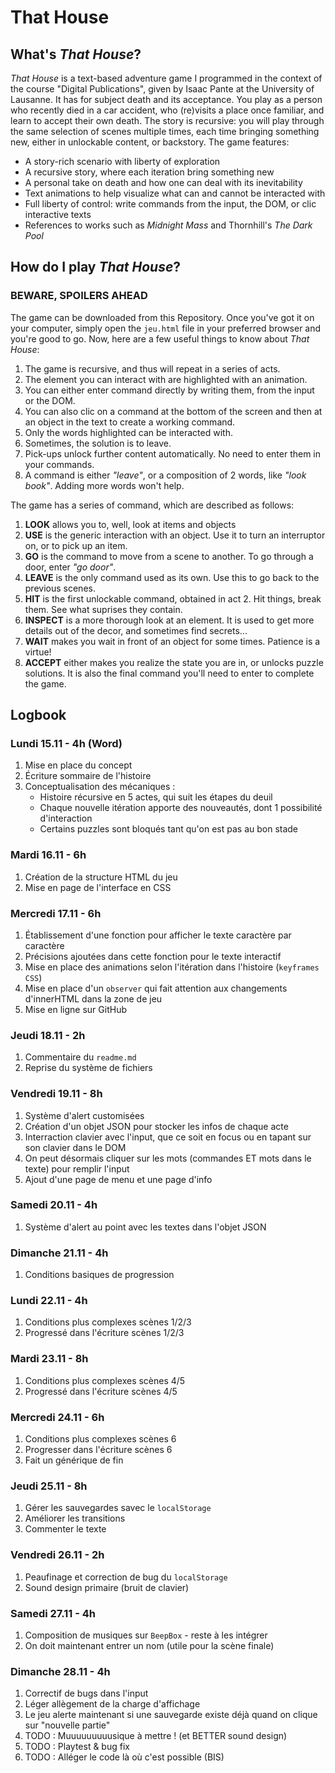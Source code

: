 # That House
## What's _That House_?
_That House_ is a text-based adventure game I programmed in the context of the course "Digital Publications", given by Isaac Pante at the University of Lausanne. It has for subject death and its acceptance. You play as a person who recently died in a car accident, who (re)visits a place once familiar, and learn to accept their own death. The story is recursive: you will play through the same selection of scenes multiple times, each time bringing something new, either in unlockable content, or backstory. The game features:
* A story-rich scenario with liberty of exploration
* A recursive story, where each iteration bring something new
* A personal take on death and how one can deal with its inevitability
* Text animations to help visualize what can and cannot be interacted with
* Full liberty of control: write commands from the input, the DOM, or clic interactive texts
* References to works such as _Midnight Mass_ and Thornhill's _The Dark Pool_
## How do I play _That House_?
### BEWARE, SPOILERS AHEAD
The game can be downloaded from this Repository. Once you've got it on your computer, simply open the `jeu.html` file in your preferred browser and you're good to go. Now, here are a few useful things to know about _That House_:
1. The game is recursive, and thus will repeat in a series of acts.
2. The element you can interact with are highlighted with an animation.
3. You can either enter command directly by writing them, from the input or the DOM.
4. You can also clic on a command at the bottom of the screen and then at an object in the text to create a working command.
5. Only the words highlighted can be interacted with.
6. Sometimes, the solution is to leave.
7. Pick-ups unlock further content automatically. No need to enter them in your commands.
8. A command is either _"leave"_, or a composition of 2 words, like _"look book"_. Adding more words won't help.

The game has a series of command, which are described as follows:
1. **LOOK** allows you to, well, look at items and objects
2. **USE** is the generic interaction with an object. Use it to turn an interruptor on, or to pick up an item.
3. **GO** is the command to move from a scene to another. To go through a door, enter _"go door"_.
4. **LEAVE** is the only command used as its own. Use this to go back to the previous scenes.
5. **HIT** is the first unlockable command, obtained in act 2. Hit things, break them. See what suprises they contain.
6. **INSPECT** is a more thorough look at an element. It is used to get more details out of the decor, and sometimes find secrets...
7. **WAIT** makes you wait in front of an object for some times. Patience is a virtue!
8. **ACCEPT** either makes you realize the state you are in, or unlocks puzzle solutions. It is also the final command you'll need to enter to complete the game.
## Logbook
### Lundi 15.11 - 4h (Word)
1. Mise en place du concept
2. Écriture sommaire de l'histoire
3. Conceptualisation des mécaniques :
   - Histoire récursive en 5 actes, qui suit les étapes du deuil
   - Chaque nouvelle itération apporte des nouveautés, dont 1 possibilité d'interaction
   - Certains puzzles sont bloqués tant qu'on est pas au bon stade
### Mardi 16.11 - 6h
1. Création de la structure HTML du jeu
2. Mise en page de l'interface en CSS
### Mercredi 17.11 - 6h
1. Établissement d'une fonction pour afficher le texte caractère par caractère
2. Précisions ajoutées dans cette fonction pour le texte interactif
3. Mise en place des animations selon l'itération dans l'histoire (`keyframes CSS`)
4. Mise en place d'un `observer` qui fait attention aux changements d'innerHTML dans la zone de jeu
5. Mise en ligne sur GitHub
### Jeudi 18.11 - 2h
1. Commentaire du `readme.md`
2. Reprise du système de fichiers
### Vendredi 19.11 - 8h
1. Système d'alert customisées
2. Création d'un objet JSON pour stocker les infos de chaque acte
3. Interraction clavier avec l'input, que ce soit en focus ou en tapant sur son clavier dans le DOM
4. On peut désormais cliquer sur les mots (commandes ET mots dans le texte) pour remplir l'input
5. Ajout d'une page de menu et une page d'info
### Samedi 20.11 - 4h
1. Système d'alert au point avec les textes dans l'objet JSON
### Dimanche 21.11 - 4h
1. Conditions basiques de progression
### Lundi 22.11 - 4h
1. Conditions plus complexes scènes 1/2/3
2. Progressé dans l'écriture scènes 1/2/3
### Mardi 23.11 - 8h
1. Conditions plus complexes scènes 4/5
2. Progressé dans l'écriture scènes 4/5
### Mercredi 24.11 - 6h
1. Conditions plus complexes scènes 6
2. Progresser dans l'écriture scènes 6
3. Fait un générique de fin
### Jeudi 25.11 - 8h
1. Gérer les sauvegardes savec le `localStorage`
2. Améliorer les transitions
3. Commenter le texte
### Vendredi 26.11 - 2h
1. Peaufinage et correction de bug du `localStorage`
2. Sound design primaire (bruit de clavier)
### Samedi 27.11 - 4h
1. Composition de musiques sur `BeepBox` - reste à les intégrer
2. On doit maintenant entrer un nom (utile pour la scène finale)
### Dimanche 28.11 - 4h
1. Correctif de bugs dans l'input
2. Léger allègement de la charge d'affichage
3. Le jeu alerte maintenant si une sauvegarde existe déjà quand on clique sur "nouvelle partie"
2. TODO : Muuuuuuuuusique à mettre ! (et BETTER sound design)
3. TODO : Playtest & bug fix
4. TODO : Alléger le code là où c'est possible (BIS)
